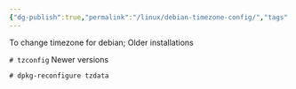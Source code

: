 ```yaml
---
{"dg-publish":true,"permalink":"/linux/debian-timezone-config/","tags":["public","linux","debian"],"noteIcon":"1","created":"2024-08-03T14:52:59.325+02:00","updated":"2022-12-23T10:22:06.000+01:00"}
---
```



To change timezone for debian;
Older installations

`# tzconfig`
Newer versions

`# dpkg-reconfigure tzdata`